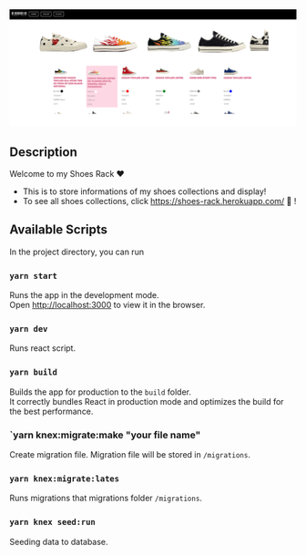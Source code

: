 <img src="./src/shoes_rack.png">

## Description
Welcome to my Shoes Rack ❤️
- This is to store informations of my shoes collections and display!
- To see all shoes collections, click https://shoes-rack.herokuapp.com/  👟 !

## Available Scripts

In the project directory, you can run

### `yarn start`

Runs the app in the development mode.<br />
Open [http://localhost:3000](http://localhost:3000) to view it in the browser.

### `yarn dev`

Runs react script.

### `yarn build`

Builds the app for production to the `build` folder.<br />
It correctly bundles React in production mode and optimizes the build for the best performance.


### `yarn knex:migrate:make "your file name"

Create migration file. Migration file will be stored in `/migrations`.

### `yarn knex:migrate:lates`

Runs migrations that migrations folder `/migrations`.

### `yarn knex seed:run`

Seeding data to database.
